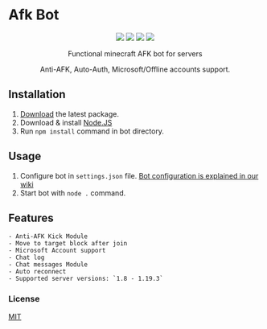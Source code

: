 # Afk Bot

<p align="center"> 
    <img src="https://img.shields.io/github/issues/nonamelmao/afk-bot">
    <img src="https://img.shields.io/github/forks/nonamelmao/afk-bot">
    <img src="https://img.shields.io/github/stars/nonamelmao/afk-bot">
    <img src="https://img.shields.io/github/license/nonamelmao/afk-bot">
</p>

<p align="center">
    Functional minecraft AFK bot for servers
</p>

<p align="center">
    Anti-AFK, Auto-Auth, Microsoft/Offline accounts support.
</p>

## Installation

 1. [Download](https://github.com/NoNameLmao/Afk-Bot/tags) the latest package.
 2. Download & install [Node.JS](https://nodejs.org/en/download/)
 3. Run `npm install` command in bot directory.

## Usage

 1. Configure bot in `settings.json` file. [Bot configuration is explained in our wiki](https://nonamelmao.gitbook.io/afk-bot/bot-configuration)
 2. Start bot with `node .` command.

## Features

    - Anti-AFK Kick Module
    - Move to target block after join
    - Microsoft Account support
    - Chat log
    - Chat messages Module
    - Auto reconnect
    - Supported server versions: `1.8 - 1.19.3`

### License

[MIT](https://github.com/NoNameLmao/Afk-Bot/blob/main/LICENSE)
